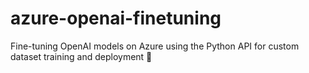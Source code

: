 # azure-openai-finetuning
Fine-tuning OpenAI models on Azure using the Python API for custom dataset training and deployment 🚀
